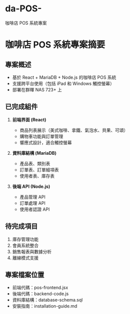 # da-POS-
咖啡店 POS 系統專案
# 咖啡店 POS 系統專案摘要

## 專案概述
- 基於 React + MariaDB + Node.js 的咖啡店 POS 系統
- 支援跨平台使用（包括 iPad 和 Windows 觸控螢幕）
- 部署在群暉 NAS 723+ 上

## 已完成組件
1. **前端界面 (React)**
   - 商品列表展示（美式咖啡、拿鐵、氣泡水、貝果、可頌）
   - 購物車功能與訂單管理
   - 響應式設計，適合觸控螢幕

2. **資料庫結構 (MariaDB)**
   - 產品表、類別表
   - 訂單表、訂單細項表
   - 使用者表、庫存表

3. **後端 API (Node.js)**
   - 產品管理 API
   - 訂單處理 API
   - 使用者認證 API

## 待完成項目
1. 庫存管理功能
2. 會員系統整合
3. 銷售報表與數據分析
4. 離線模式支援

## 專案檔案位置
- 前端代碼：pos-frontend.jsx
- 後端代碼：backend-code.js
- 資料庫結構：database-schema.sql
- 安裝指南：installation-guide.md
